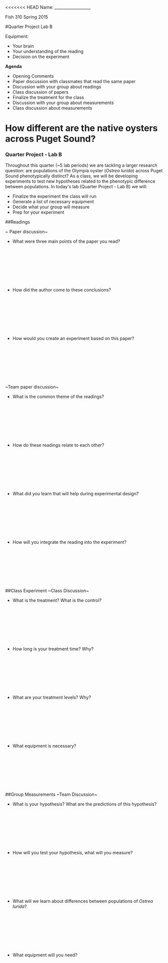 <<<<<<< HEAD
Name: __________________

Fish 310 Spring 2015

#Quarter Project Lab B

Equipment:

- Your brain
- Your understanding of the reading
- Decision on the experiment

**Agenda**

- Opening Comments
- Paper discussion with classmates that read the same paper
- Discussion with your group about readings
- Class discussion of papers
- Finalize the treatment for the class
- Discussion with your group about measurements
- Class discussion about measurements

# How different are the native oysters across Puget Sound?
### Quarter Project - Lab B

Throughout this quarter (~5 lab periods) we are tackling a larger research question: are populations of the Olympia oyster (_Ostrea lurida_) across Puget Sound phenotypically  distinct? As a class, we will be developing experiments to test new hypotheses related to the phenotypic difference between populations.  In today's lab (Quarter Project - Lab B) we will: 

- Finalize the experiment the class will run
- Generate a list of necessary equipment
- Decide what your group will measure
- Prep for your experiment


##Readings

~ Paper discussion~

- What were three main points of the paper you read?
&nbsp;

&nbsp;

&nbsp;

&nbsp;

&nbsp;

- How did the author come to these conclusions? 
&nbsp;

&nbsp;

&nbsp;

&nbsp;

&nbsp;

- How would you create an experiment based on this paper?
&nbsp;

&nbsp;

&nbsp;

&nbsp;

&nbsp;

~Team paper discussion~

- What is the common theme of the readings?
&nbsp;

&nbsp;

&nbsp;

&nbsp;

&nbsp;

- How do these readings relate to each other?
&nbsp;

&nbsp;

&nbsp;

&nbsp;

&nbsp;

- What did you learn that will help during experimental design?
&nbsp;

&nbsp;

&nbsp;

&nbsp;

&nbsp;

- How will you integrate the reading into the experiment?
&nbsp;

&nbsp;

&nbsp;

&nbsp;

&nbsp;

##Class Experiment
~Class Discussion~

- What is the treatment? What is the control?
&nbsp;

&nbsp;

&nbsp;

&nbsp;

&nbsp;

- How long is your treatment time?  Why?
&nbsp;

&nbsp;

&nbsp;

&nbsp;

&nbsp;

- What are your treatment levels? Why?
&nbsp;

&nbsp;

&nbsp;

&nbsp;

&nbsp;

- What equipment is necessary? 
&nbsp;

&nbsp;

&nbsp;

&nbsp;

&nbsp;

##Group Measurements
~Team Discussion~

- What is your hypothesis? What are the predictions of this hypothesis?
&nbsp;

&nbsp;

&nbsp;

&nbsp;

&nbsp;

- How will you test your hypothesis, what will you measure?
&nbsp;

&nbsp;

&nbsp;

&nbsp;

&nbsp;

- What will we learn about differences between populations of _Ostrea lurida_?
&nbsp;

&nbsp;

&nbsp;

&nbsp;

&nbsp;

- What equipment will you need?
&nbsp;

&nbsp;

&nbsp;

&nbsp;

&nbsp;
